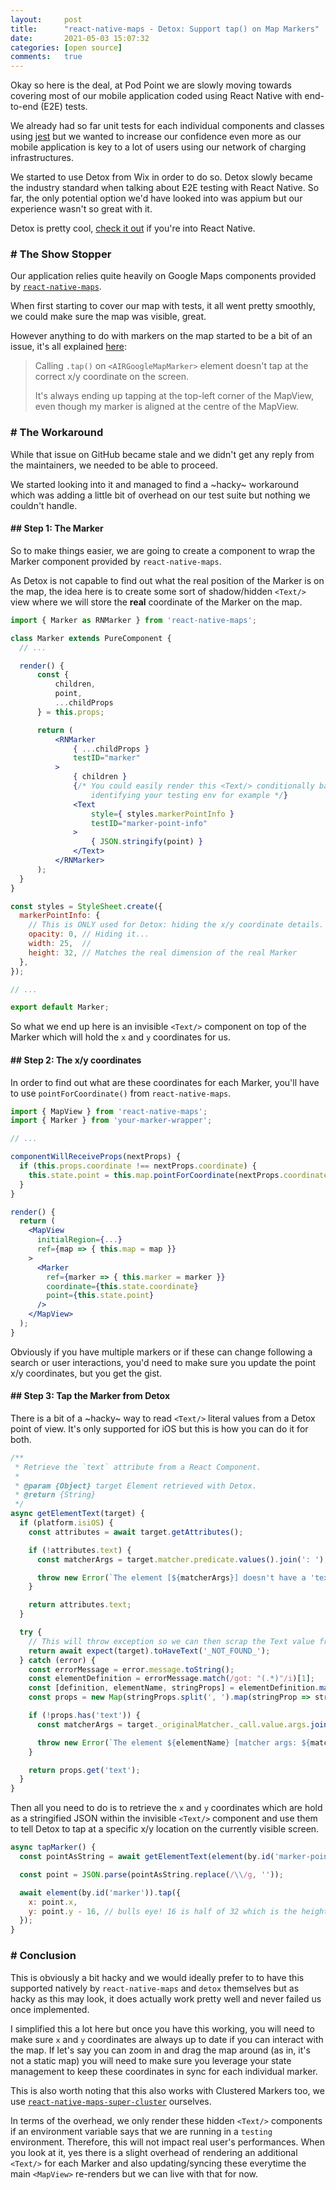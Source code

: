 ```yaml
---
layout:     post
title:      "react-native-maps - Detox: Support tap() on Map Markers"
date:       2021-05-03 15:07:32
categories: [open source]
comments:   true
---
```


Okay so here is the deal, at Pod Point we are slowly moving towards covering most of our mobile application coded using React Native with end-to-end (E2E) tests.

We already had so far unit tests for each individual components and classes using [jest](https://jestjs.io) but we wanted to increase our confidence even more as our mobile application is key to a lot of users using our network of charging infrastructures.

<!--more-->

We started to use Detox from Wix in order to do so. Detox slowly became the industry standard when talking about E2E testing with React Native. So far, the only potential option we'd have looked into was appium but our experience wasn't so great with it.

Detox is pretty cool, [check it out](https://github.com/wix/Detox) if you're into React Native.

### # The Show Stopper

Our application relies quite heavily on Google Maps components provided by [`react-native-maps`](https://github.com/react-native-maps/react-native-maps).

When first starting to cover our map with tests, it all went pretty smoothly, we could make sure the map was visible, great.

However anything to do with markers on the map started to be a bit of an issue, it's all explained [here](https://github.com/react-native-maps/react-native-maps/issues/3632#issuecomment-834132429):

> Calling `.tap()` on `<AIRGoogleMapMarker>` element doesn't tap at the correct x/y coordinate on the screen.
>
> It's always ending up tapping at the top-left corner of the MapView, even though my marker is aligned at the centre of the MapView.

### # The Workaround

While that issue on GitHub became stale and we didn't get any reply from the maintainers, we needed to be able to proceed.

We started looking into it and managed to find a ~hacky~ workaround which was adding a little bit of overhead on our test suite but nothing we couldn't handle.

#### ## Step 1: The Marker

So to make things easier, we are going to create a component to wrap the Marker component provided by `react-native-maps`.

As Detox is not capable to find out what the real position of the Marker is on the map, the idea here is to create some sort of shadow/hidden `<Text/>` view where we will store the **real** coordinate of the Marker on the map.

```jsx
import { Marker as RNMarker } from 'react-native-maps';

class Marker extends PureComponent {
  // ...

  render() {
      const {
          children,
          point,
          ...childProps
      } = this.props;

      return (
          <RNMarker
              { ...childProps }
              testID="marker"
          >
              { children }
              {/* You could easily render this <Text/> conditionally based on an ENV var
                  identifying your testing env for example */}
              <Text
                  style={ styles.markerPointInfo }
                  testID="marker-point-info"
              >
                  { JSON.stringify(point) }
              </Text>
          </RNMarker>
      );
  }
}

const styles = StyleSheet.create({
  markerPointInfo: {
    // This is ONLY used for Detox: hiding the x/y coordinate details.
    opacity: 0, // Hiding it...
    width: 25,  //
    height: 32, // Matches the real dimension of the real Marker
  },
});

// ...

export default Marker;
```

So what we end up here is an invisible `<Text/>` component on top of the Marker which will hold the `x` and `y` coordinates for us.

#### ## Step 2: The x/y coordinates

In order to find out what are these coordinates for each Marker, you'll have to use `pointForCoordinate()` from `react-native-maps`.

```jsx
import { MapView } from 'react-native-maps';
import { Marker } from 'your-marker-wrapper';

// ...

componentWillReceiveProps(nextProps) {
  if (this.props.coordinate !== nextProps.coordinate) {
    this.state.point = this.map.pointForCoordinate(nextProps.coordinate);
  }
}

render() {
  return (
    <MapView
      initialRegion={...}
      ref={map => { this.map = map }}
    >
      <Marker
        ref={marker => { this.marker = marker }}
        coordinate={this.state.coordinate}
        point={this.state.point}
      />
    </MapView>
  );
}
```

Obviously if you have multiple markers or if these can change following a search or user interactions, you'd need to make sure you update the point x/y coordinates, but you get the gist.

#### ## Step 3: Tap the Marker from Detox

There is a bit of a ~hacky~ way to read `<Text/>` literal values from a Detox point of view. It's only supported for iOS but this is how you can do it for both.

```js
/**
 * Retrieve the `text` attribute from a React Component.
 *
 * @param {Object} target Element retrieved with Detox.
 * @return {String}
 */
async getElementText(target) {
  if (platform.isiOS) {
    const attributes = await target.getAttributes();

    if (!attributes.text) {
      const matcherArgs = target.matcher.predicate.values().join(': ');

      throw new Error(`The element [${matcherArgs}] doesn't have a 'text' attribute.`);
    }

    return attributes.text;
  }

  try {
    // This will throw exception so we can then scrap the Text value from the message.
    return await expect(target).toHaveText('_NOT_FOUND_');
  } catch (error) {
    const errorMessage = error.message.toString();
    const elementDefinition = errorMessage.match(/got: "(.*)"/i)[1];
    const [definition, elementName, stringProps] = elementDefinition.match(/^(.*?){(.*?)}$/i);
    const props = new Map(stringProps.split(', ').map(stringProp => stringProp.split('=')));

    if (!props.has('text')) {
      const matcherArgs = target._originalMatcher._call.value.args.join(', ');

      throw new Error(`The element ${elementName} [matcher args: ${matcherArgs}] doesn't have a 'text' attribute.`);
    }

    return props.get('text');
  }
}
```

Then all you need to do is to retrieve the `x` and `y` coordinates which are hold as a stringified JSON within the invisible `<Text/>` component and use them to tell Detox to tap at a specific x/y location on the currently visible screen.

```js
async tapMarker() {
  const pointAsString = await getElementText(element(by.id('marker-point-info')));

  const point = JSON.parse(pointAsString.replace(/\\/g, ''));

  await element(by.id('marker')).tap({
    x: point.x,
    y: point.y - 16, // bulls eye! 16 is half of 32 which is the height of our Marker
  });
}
```

### # Conclusion

This is obviously a bit hacky and we would ideally prefer to to have this supported natively by `react-native-maps` and `detox` themselves but as hacky as this may look, it does actually work pretty well and never failed us once implemented.

I simplified this a lot here but once you have this working, you will need to make sure `x` and `y` coordinates are always up to date if you can interact with the map. If let's say you can zoom in and drag the map around (as in, it's not a static map) you will need to make sure you leverage your state management to keep these coordinates in sync for each individual marker.

This is also worth noting that this also works with Clustered Markers too, we use [`react-native-maps-super-cluster`](https://github.com/novalabio/react-native-maps-super-cluster) ourselves.

In terms of the overhead, we only render these hidden `<Text/>` components if an environment variable says that we are running in a `testing` environment. Therefore, this will not impact real user's performances. When you look at it, yes there is a slight overhead of rendering an additional `<Text/>` for each Marker and also updating/syncing these everytime the main `<MapView>` re-renders but we can live with that for now.
